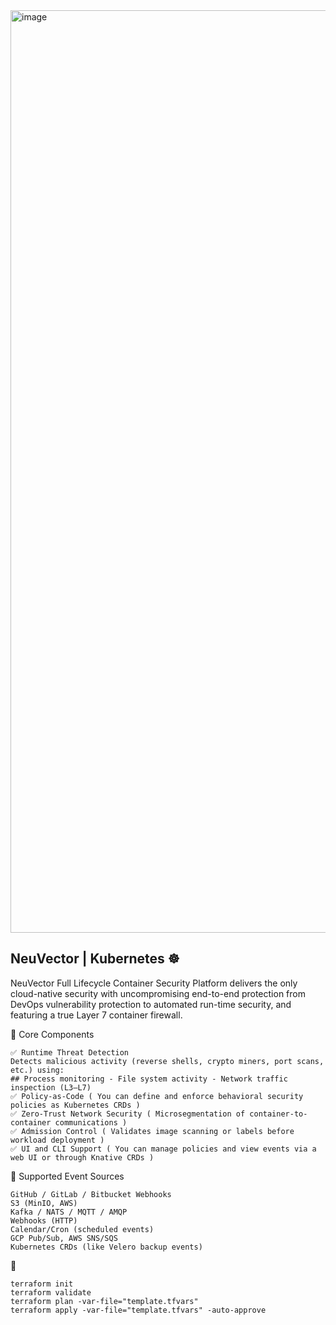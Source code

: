<img width="3012" height="1476" alt="image" src="https://github.com/user-attachments/assets/fdd26e5f-73eb-49fe-841e-5a79e782961b" />

## NeuVector | Kubernetes ☸️
NeuVector Full Lifecycle Container Security Platform delivers the only cloud-native security with uncompromising end-to-end protection from DevOps vulnerability protection to automated run-time security, and featuring a true Layer 7 container firewall.

🧱 Core Components
```
✅ Runtime Threat Detection
Detects malicious activity (reverse shells, crypto miners, port scans, etc.) using:
## Process monitoring - File system activity - Network traffic inspection (L3–L7)
✅ Policy-as-Code ( You can define and enforce behavioral security policies as Kubernetes CRDs )
✅ Zero-Trust Network Security ( Microsegmentation of container-to-container communications )
✅ Admission Control ( Validates image scanning or labels before workload deployment )
✅ UI and CLI Support ( You can manage policies and view events via a web UI or through Knative CRDs )

```


🔌 Supported Event Sources
```
GitHub / GitLab / Bitbucket Webhooks
S3 (MinIO, AWS)
Kafka / NATS / MQTT / AMQP
Webhooks (HTTP)
Calendar/Cron (scheduled events)
GCP Pub/Sub, AWS SNS/SQS
Kubernetes CRDs (like Velero backup events)
```

🚀 
```
terraform init
terraform validate
terraform plan -var-file="template.tfvars"
terraform apply -var-file="template.tfvars" -auto-approve
```





